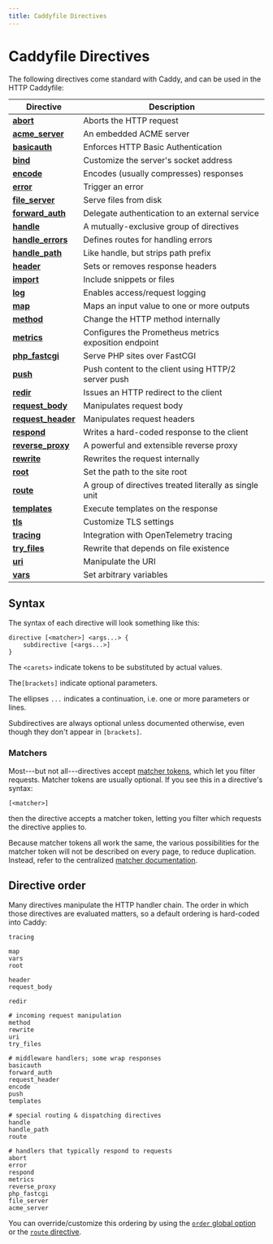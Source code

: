 ```yaml
---
title: Caddyfile Directives
---
```


<style>
#directive-table table {
	margin: 0 auto;
	overflow: hidden;
}

#directive-table tr:hover {
	background: rgba(0, 0, 0, 10%);
}

#directive-table tr td:first-child {
	position: relative;
}

#directive-table a:before {
	content: '';
	position: absolute;
	left: 0;
	top: 0;
	bottom: 0;
	display: block;
	width: 100vw;
}
</style>

# Caddyfile Directives

The following directives come standard with Caddy, and can be used in the HTTP Caddyfile:

<div id="directive-table">

Directive | Description
----------|------------
**[abort](/docs/caddyfile/directives/abort)** | Aborts the HTTP request
**[acme_server](/docs/caddyfile/directives/acme_server)** | An embedded ACME server
**[basicauth](/docs/caddyfile/directives/basicauth)** | Enforces HTTP Basic Authentication
**[bind](/docs/caddyfile/directives/bind)** | Customize the server's socket address
**[encode](/docs/caddyfile/directives/encode)** | Encodes (usually compresses) responses
**[error](/docs/caddyfile/directives/error)** | Trigger an error
**[file_server](/docs/caddyfile/directives/file_server)** | Serve files from disk
**[forward_auth](/docs/caddyfile/directives/forward_auth)** | Delegate authentication to an external service
**[handle](/docs/caddyfile/directives/handle)** | A mutually-exclusive group of directives
**[handle_errors](/docs/caddyfile/directives/handle_errors)** | Defines routes for handling errors
**[handle_path](/docs/caddyfile/directives/handle_path)** | Like handle, but strips path prefix
**[header](/docs/caddyfile/directives/header)** | Sets or removes response headers
**[import](/docs/caddyfile/directives/import)** | Include snippets or files
**[log](/docs/caddyfile/directives/log)** | Enables access/request logging
**[map](/docs/caddyfile/directives/map)** | Maps an input value to one or more outputs
**[method](/docs/caddyfile/directives/method)** | Change the HTTP method internally
**[metrics](/docs/caddyfile/directives/metrics)** | Configures the Prometheus metrics exposition endpoint
**[php_fastcgi](/docs/caddyfile/directives/php_fastcgi)** | Serve PHP sites over FastCGI
**[push](/docs/caddyfile/directives/push)** | Push content to the client using HTTP/2 server push
**[redir](/docs/caddyfile/directives/redir)** | Issues an HTTP redirect to the client
**[request_body](/docs/caddyfile/directives/request_body)** | Manipulates request body
**[request_header](/docs/caddyfile/directives/request_header)** | Manipulates request headers
**[respond](/docs/caddyfile/directives/respond)** | Writes a hard-coded response to the client
**[reverse_proxy](/docs/caddyfile/directives/reverse_proxy)** | A powerful and extensible reverse proxy
**[rewrite](/docs/caddyfile/directives/rewrite)** | Rewrites the request internally
**[root](/docs/caddyfile/directives/root)** | Set the path to the site root
**[route](/docs/caddyfile/directives/route)** | A group of directives treated literally as single unit
**[templates](/docs/caddyfile/directives/templates)** | Execute templates on the response
**[tls](/docs/caddyfile/directives/tls)** | Customize TLS settings
**[tracing](/docs/caddyfile/directives/tracing)** | Integration with OpenTelemetry tracing
**[try_files](/docs/caddyfile/directives/try_files)** | Rewrite that depends on file existence
**[uri](/docs/caddyfile/directives/uri)** | Manipulate the URI
**[vars](/docs/caddyfile/directives/vars)** | Set arbitrary variables

</div>

## Syntax

The syntax of each directive will look something like this:

```caddy-d
directive [<matcher>] <args...> {
	subdirective [<args...>]
}
```

The `<carets>` indicate tokens to be substituted by actual values.

The`[brackets]` indicate optional parameters.

The ellipses `...` indicates a continuation, i.e. one or more parameters or lines.

Subdirectives are always optional unless documented otherwise, even though they don't appear in `[brackets]`.


### Matchers

Most---but not all---directives accept [matcher tokens](/docs/caddyfile/matchers#syntax), which let you filter requests. Matcher tokens are usually optional. If you see this in a directive's syntax:

```caddy-d
[<matcher>]
```

then the directive accepts a matcher token, letting you filter which requests the directive applies to.

Because matcher tokens all work the same, the various possibilities for the matcher token will not be described on every page, to reduce duplication. Instead, refer to the centralized [matcher documentation](/docs/caddyfile/matchers).


## Directive order

Many directives manipulate the HTTP handler chain. The order in which those directives are evaluated matters, so a default ordering is hard-coded into Caddy:

```caddy-d
tracing

map
vars
root

header
request_body

redir

# incoming request manipulation
method
rewrite
uri
try_files

# middleware handlers; some wrap responses
basicauth
forward_auth
request_header
encode
push
templates

# special routing & dispatching directives
handle
handle_path
route

# handlers that typically respond to requests
abort
error
respond
metrics
reverse_proxy
php_fastcgi
file_server
acme_server
```

You can override/customize this ordering by using the [`order` global option](/docs/caddyfile/options) or the [`route` directive](/docs/caddyfile/directives/route).

